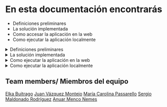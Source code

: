

# En esta documentación encontrarás
- Definiciones preliminares
- La solución implementada
- Como accesar la aplicación en la web
- Como ejecutar la aplicación localmente


<details>
  <summary>  Definiciones preliminares </summary>

RAG (Retrieval-Augmented Generation) es un patrón de diseño/framework de Inteligencia Artificial diseñado para mejorar el rendimiento de los Grandes Modelos de Lenguaje (LLM). Su objetivo principal es proporcionar información precisa y verificable sin incurrir en altos costos computacionales o financieros asociados con el entrenamiento continuo de los modelos de lenguaje en nuevos datos.
La necesidad de RAG surgió debido a las limitaciones inherentes a los LLM. Aunque estos modelos son poderosos y capaces de generar respuestas impactantes, a menudo carecen de precisión y exactitud. Los LLM pueden entender las relaciones estadísticas entre las palabras, pero el significado real de estas palabras a menudo se pierde en el proceso. Además, los LLM a veces proporcionan información aleatoria y no relacionada en respuesta a consultas, también conocida como alucinaciones.

Para implementar la solución utilizamos Haystack. 
Haystack es un marco de PNL de un extremo a otro que permite crear aplicaciones impulsadas por LLM, modelos Transformer, búsqueda de vectores y mucho más.
Haystack se basa en el concepto de pipelines. Un pipeline es una estructura poderosa que realiza una tarea de PNL. Está formado por componentes conectados entre sí. Por ejemplo, puede conectar a Retriever y a PromptNode para crear un canal de respuesta generativa a preguntas que utilice sus propios datos.

Un pipeline de ejemplo consistiría en un RetrieverNode y un PromptNode. Cuando el pipeline se ejecuta con una consulta, el Retriever primero recupera el contexto relevante para la consulta de sus datos y luego PromptNode usa un LLM para generar la respuesta final.

## Construccion del ETL y RAG pipelines  


</details>
<details>
  <summary> La solución implementada</summary>






Para esta implementación se ha usado las siguientes plataformas/tecnologías/frameworks

Python, [Ploomber](https://ploomber.io/),`[FAISS](https://faiss.ai/index.html), [Haystack](https://haystack.deepset.ai/), [Chainlit](https://docs.chainlit.io/get-started/overview), [Docker](https://www.docker.com/), 


## Aplicación de preguntas y respuestas de sentencias de corte de Colombia usando Haystack


### Objetivo:

Construir una aplicación que pueda realizar preguntas relacionadas a decisiones y  jurisprudencia de las cortes de Colombia usando Haystack como framework de desarrollo de aplicaciones de uso de modelos de lenguaje grande (LLM)

#### Conjunto de datos Fuente:
Subconjunto de sentencias de la relatoría de cortes de Colombia
Enlace del website de la relatoria: [Relatorìa de Colombia](https://www.corteconstitucional.gov.co/relatoria/)


Se ha realizado una primera etapa de implementación y se espera continuar en un segunda etapa

- Uso de un subconjunto de ? sentencias representativas del año 2022
- Uso de la biblioteca FAISS para almacenar los documentos de sentencia indexados y vectorizados
- Uso de GPT-4 de OpenAI como modelo de lenguaje grande para hacer preguntas sobre el conjunto de sentencias
- Desarrollo de un script que descarga las sentencias de la corte desde el sitio web de la relatoría en formato RTF y las transforma en archivos de texto
- Desarrollo de un script que indexa y almacena las sentencias en un FAISS Document Store usando Haystack como framework
- Desarrollo de un script que carga el FAISS Document Store previamente generado para realizar preguntas usando Haystack como framework
- Desarrollo de un aplicación de Chainlit 
- Creación de un contenedor de Docker que encapsula la solución a ser desplegada en la nube de Ploomber
- Creación de un pipeline de Ploomber para desplegar la solución a la nube de Ploomber

Este repositorio mantiene tanto los scripts mencionados anteriormente como los archivos asociados al FAISS Document Store con las sentencias seleccionadas como prueba, estos son: 
Faiss_document_store.db, my_index.faiss y my_config.json

#### El repositorio se ha organizado en las carpetas

![Organizacion](image.png). 

- En la carpeta - app -se encuentra el script app.py, que contiene ctanto el proceso de la indexación de las sentencias como el script que realiza las preguntas, ambos construidos con Haystack, como la interfaz de usuario construida usando Chaintlit
- En la carpeta - etl - se encuentra el script extract.py que realiza la descarga de las sentencias del sitio web de la relatoria en formato rtf y los convierte a documentos en formato texto
- En la carpeta indexing_QA, se encuentran los scripts indexing_documents.py y qa_generation.py los cuales realizan por separado los procesos de indexacion de las sentencias y el proceso de preguntas 

El siguiente diagrama proporciona una explicacion básica acerca de la estructura del proyecto:



Para poder ejecutar la descarga automatica de documentos es necesario ejecutar el archivo `extract.py`

Este contiene todas las funciones necesarias para la descarga automática de documentos, que en este proyecto, son sentencias del pais de Colombia, las cuales se descargan del siguiente sitio:

[https://www.corteconstitucional.gov.co/relatoria/]()

</details>

<details>
  <summary>  Como ejecutar la aplicación en la web </summary>

</details>

<details>
  <summary>  Como ejecutar la aplicación localmente </summary>  


</details>






## Team members/ Miembros del equipo

[Elka Buitrago](https://github.com/elkabuitrago)
[Juan Vázquez Montejo](https://github.com/juanvazqmont)
[María Carolina Passarello](https://github.com/caropass)
[Sergio Maldonado Rodríguez](https://github.com/SergioRodMa)
[Anuar Menco Nemes](https://github.com/anuarmenco)
